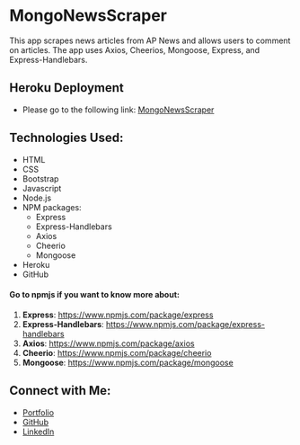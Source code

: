 # MongoNewsScraper

This app scrapes news articles from AP News and allows users to comment on articles.  The app uses Axios, Cheerios, Mongoose, Express, and Express-Handlebars.

## Heroku Deployment

* Please go to the following link: [MongoNewsScraper](https://blooming-chamber-57879.herokuapp.com/)

## Technologies Used:
-   HTML
-   CSS
-   Bootstrap
-	Javascript
-	Node.js
-	NPM packages:
    -	Express
    -   Express-Handlebars
    -   Axios
    -   Cheerio
    -   Mongoose
-   Heroku
-   GitHub

#### Go to npmjs if you want to know more about:

1. **Express**:  https://www.npmjs.com/package/express
2. **Express-Handlebars**: https://www.npmjs.com/package/express-handlebars
3. **Axios**: https://www.npmjs.com/package/axios
4. **Cheerio**: https://www.npmjs.com/package/cheerio
5. **Mongoose**: https://www.npmjs.com/package/mongoose


## Connect with Me:
- <a href="https://mv-stack.github.io/Portfolio-EC/" target="_blank"> Portfolio </a>
- <a href="https://github.com/MV-stack" target="_blank"> GitHub </a>
- <a href="www.linkedin.com/in/miguel-a-villegas" target="_blank"> LinkedIn </a>